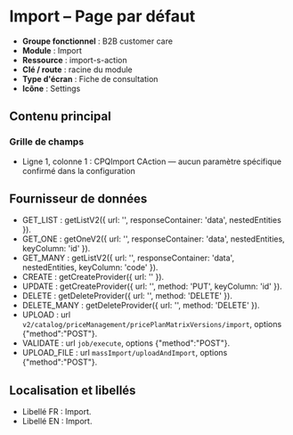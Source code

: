 # Import – Page par défaut

- **Groupe fonctionnel** : B2B customer care
- **Module** : Import
- **Ressource** : import-s-action
- **Clé / route** : racine du module
- **Type d'écran** : Fiche de consultation
- **Icône** : Settings

## Contenu principal
### Grille de champs
- Ligne 1, colonne 1 : CPQImport CAction — aucun paramètre spécifique confirmé dans la configuration

## Fournisseur de données
- GET_LIST : getListV2({
  url: '',
  responseContainer: 'data',
  nestedEntities
}).
- GET_ONE : getOneV2({
  url: '',
  responseContainer: 'data',
  nestedEntities,
  keyColumn: 'id'
}).
- GET_MANY : getListV2({
  url: '',
  responseContainer: 'data',
  nestedEntities,
  keyColumn: 'code'
}).
- CREATE : getCreateProvider({
  url: ''
}).
- UPDATE : getCreateProvider({
  url: '',
  method: 'PUT',
  keyColumn: 'id'
}).
- DELETE : getDeleteProvider({
  url: '',
  method: 'DELETE'
}).
- DELETE_MANY : getDeleteProvider({
  url: '',
  method: 'DELETE'
}).
- UPLOAD : url `v2/catalog/priceManagement/pricePlanMatrixVersions/import`, options {"method":"POST"}.
- VALIDATE : url `job/execute`, options {"method":"POST"}.
- UPLOAD_FILE : url `massImport/uploadAndImport`, options {"method":"POST"}.

## Localisation et libellés
- Libellé FR : Import.
- Libellé EN : Import.